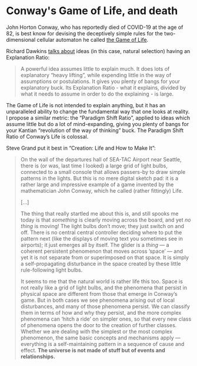 # Conway's Game of Life, and death

John Horton Conway, who has reportedly died of COVID-19 at the age of 82, is best know for devising the deceptively simple rules for the two-dimensional cellular automaton he called [the Game of Life](https://en.wikipedia.org/wiki/Conway%27s_Game_of_Life).

Richard Dawkins [talks about](https://www.theguardian.com/science/2008/feb/09/darwin.dawkins1) ideas (in this case, natural selection) having an Explanation Ratio:

> A powerful idea assumes little to explain much. It does lots of explanatory “heavy lifting”, while expending little in the way of assumptions or postulations. It gives you plenty of bangs for your explanatory buck. Its Explanation Ratio - what it explains, divided by what it needs to assume in order to do the explaining - is large.    

The Game of Life is not intended to explain anything, but it has an unparalleled ability to change the fundamental way that one looks at reality. I propose a similar metric: the “Paradigm Shift Ratio”, applied to ideas which assume little but do a lot of mind-expanding, giving you plenty of bangs for your Kantian “revolution of the way of thinking” buck. The Paradigm Shift Ratio of Conway’s Life is colossal.

Steve Grand put it best in “Creation: Life and How to Make It”:

> On the wall of the departures hall of SEA-TAC Airport near Seattle, there is (or was, last time I looked) a large grid of light bulbs, connected to a small console that allows passers-by to draw simple patterns in the lights. But this is no mere digital sketch pad: it is a rather large and impressive example of a game invented by the mathematician John Conway, which he called (rather fittingly) Life.
>
> […]
>
> The thing that really startled me about this is, and still spooks me today is that _something_ is clearly moving across the board, and yet _no thing_ is moving! The light bulbs don’t move; they just switch on and off. There is no central central controller deciding where to put the pattern next (like the displays of moving text you sometimes see in airports); it just emerges all by itself. The glider is a _thing_ — a coherent persistent phenomenon that moves across ’space’ — and yet it is not separate from or superimposed on that space. It is simply a self-propagating disturbance in the space created by these little rule-following light bulbs.
>
> It seems to me that the natural world is rather life this too. Space is not really like a grid of light bulbs, and the phenomena that persist in physical space are different from those that emerge in Conway’s game. But in both cases we see phenomena arising out of local disturbances, and many of those phenomena persist. We can classify them in terms of how and why they persist, and the more complex phenomena can ‘hitch a ride’ on simpler ones, so that every new class of phenomena opens the door to the creation of further classes. Whether we are dealing with the simplest or the most complex phenomenon, the same basic concepts and mechanisms apply — everything is a self-maintaining pattern in a sequence of cause and effect. **The universe is not made of stuff but of events and relationships.**    
